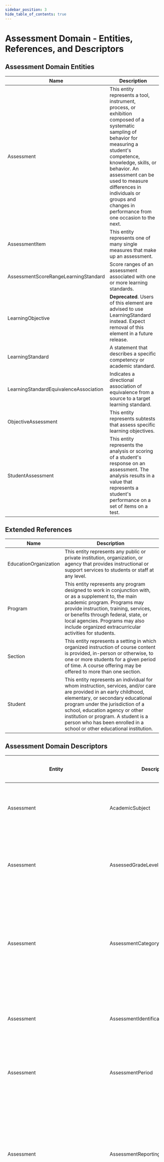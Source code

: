 ```yaml
---
sidebar_position: 3
hide_table_of_contents: true
---
```


# Assessment Domain - Entities, References, and Descriptors

## Assessment Domain Entities

| Name | Description |
| --- | --- |
| Assessment | This entity represents a tool, instrument, process, or exhibition composed of a systematic sampling of behavior for measuring a student's competence, knowledge, skills, or behavior. An assessment can be used to measure differences in individuals or groups and changes in performance from one occasion to the next. |
| AssessmentItem | This entity represents one of many single measures that make up an assessment. |
| AssessmentScoreRangeLearningStandard | Score ranges of an assessment associated with one or more learning standards. |
| LearningObjective | **Deprecated**. Users of this element are advised to use LearningStandard instead. Expect removal of this element in a future release. |
| LearningStandard | A statement that describes a specific competency or academic standard. |
| LearningStandardEquivalenceAssociation | Indicates a directional association of equivalence from a source to a target learning standard. |
| ObjectiveAssessment | This entity represents subtests that assess specific learning objectives. |
| StudentAssessment | This entity represents the analysis or scoring of a student's response on an assessment. The analysis results in a value that represents a student's performance on a set of items on a test. |

## Extended References

| Name | Description |
| --- | --- |
| EducationOrganization | This entity represents any public or private institution, organization, or agency that provides instructional or support services to students or staff at any level. |
| Program | This entity represents any program designed to work in conjunction with, or as a supplement to, the main academic program. Programs may provide instruction, training, services, or benefits through federal, state, or local agencies. Programs may also include organized extracurricular activities for students. |
| Section | This entity represents a setting in which organized instruction of course content is provided, in-person or otherwise, to one or more students for a given period of time. A course offering may be offered to more than one section. |
| Student | This entity represents an individual for whom instruction, services, and/or care are provided in an early childhood, elementary, or secondary educational program under the jurisdiction of a school, education agency or other institution or program. A student is a person who has been enrolled in a school or other educational institution. |

## Assessment Domain Descriptors

| Entity | Descriptor | Description | Usage Classification (see tip below) | EDFacts Mapping | Commonly Used | Commonly State-Defined |
| --- | --- | --- | --- | --- | --- | --- |
| Assessment | AcademicSubject | The description of the content or subject area (e.g., arts, mathematics, reading, stenography, or a foreign language) of an assessment. | Local | Yes | Yes |  |
| Assessment | AssessedGradeLevel | The grade level(s) for which an assessment is designed. The semantics of null is assumed to mean that the assessment is not associated with any grade level. | Orthodox | Yes | Yes |  |
| Assessment | AssessmentCategory | The category of an assessment based on format and content. For example: Achievement test, Advanced placement test, Alternate assessment/grade-level standards, Attitudinal test, Cognitive and perceptual skills test... | Orthodox | Yes | Yes |  |
| Assessment | AssessmentIdentificationSystem | A coding scheme that is used for identification and record-keeping purposes by schools, social services, or other agencies to refer to an assessment. | Orthodox |  |  |  |
| Assessment | AssessmentPeriod | The period of time in which an assessment is supposed to be administered (e.g., Beginning of Year, Middle of Year, End of Year). | Local |  | Yes |  |
| Assessment | AssessmentReportingMethod | The method that the administrator of the assessment uses to report the performance and achievement of all students. It may be a qualitative method such as performance level descriptors or a quantitative method such as a numerical grade or cut score. More than one type of reporting method may be used. | Local |  | Yes | Yes |
| Assessment | Language | An indication of the languages in which the assessment is designed. | Orthodox | Yes | Yes | Yes |
| Assessment | PerformanceLevel | The performance level(s) defined for the assessment. | Local | Yes | Yes |  |
| Assessment | PlatformType | The platforms with which the assessment may be delivered. | Orthodox |  |  |  |
| Assessment | PublicationStatus | The publication status of the document (i.e., Adopted, Draft, Published, Deprecated, Unknown). | Orthodox |  |  |  |
| Assessment | ResultDatatypeType | The datatype of the result. The results can be expressed as a number, percentile, range, level, etc. | Orthodox |  |  | Yes |
| AssessmentItem | AssessmentItemCategory | Category or type of the AssessmentItem. For example: Multiple choice, Analytic, Prose... | Orthodox |  | Yes |  |
| AssessmentScoreRangeLearningStandard | AssessmentReportingMethod | The method that the administrator of the assessment uses to report the performance and achievement of all students. It may be a qualitative method such as performance level descriptors or a quantitative method such as a numerical grade or cut score. More than one type of reporting method may be used. | Local |  |  |  |
| LearningStandard | AcademicSubject | Subject area for the LearningStandard. | Local | Yes | Yes |  |
| LearningStandard | GradeLevel | The grade levels for the specific learning standard. | Orthodox | Yes | Yes |  |
| LearningStandard | LearningStandardCategory | An additional classification of the type of a specific learning standard. | Orthodox |  |  |  |
| LearningStandard | LearningStandardScope | Signals the scope of usage the standard. Does not necessarily relate the standard to the governing body. | Orthodox |  |  |  |
| LearningStandard | PublicationStatus | The publication status of the document (i.e., Adopted, Draft, Published, Deprecated, Unknown). | Orthodox |  |  |  |
| LearningStandardEquivalenceAssociation | LearningStandardEquivalenceStrength | A measure that indicates the strength or quality of the equivalence relationship. | Orthodox |  |  |  |
| ObjectiveAssessment | AcademicSubject | The subject area of the objective assessment. | Local | Yes | Yes |  |
| ObjectiveAssessment | AssessmentReportingMethod | The method that the instructor of the class uses to report the performance and achievement of all students. It may be a qualitative method such as individualized teacher comments or a quantitative method such as a letter or numerical grade. In some cases, more than one type of reporting method may be used. | Local |  | Yes | Yes |
| ObjectiveAssessment | PerformanceLevel | The performance level(s) defined for the assessment. | Local | Yes | Yes |  |
| ObjectiveAssessment | ResultDatatypeType | The datatype of the result. The results can be expressed as a number, percentile, range, level, etc. | Orthodox |  |  | Yes |
| StudentAssessment | Accommodation | The specific type of special variation used in how an examination is presented, how it is administered, or how the test taker is allowed to respond. This generally refers to changes that do not substantially alter what the examination measures. The proper use of accommodations does not substantially change academic level or performance criteria. For example: Braille, Enlarged monitor view, Extra time ,Large Print, Setting, Oral Administration... | Local |  | Yes |  |
| StudentAssessment | AdministrationEnvironment | The environment in which the test was administered. | Orthodox |  |  |  |
| StudentAssessment | AdministrationLanguage | The language in which an assessment is written and/or administered. | Orthodox |  |  |  |
| StudentAssessment | AssessmentReportingMethod | The method that the administrator of the assessment uses to report the performance and achievement of all students. It may be a qualitative method such as performance level descriptors or a quantitative method such as a numerical grade or cut score. More than one type of reporting method may be used. | Local |  | Yes | Yes |
| StudentAssessment | EventCircumstance | An unusual event occurred during the administration of the assessment. This could include fire alarm, student became ill, etc. | Flexible |  |  |  |
| StudentAssessment | PerformanceLevel | A specification of which performance level value describes the student proficiency. | Local | Yes | Yes |  |
| StudentAssessment | PlatformType | The platform with which the assessment was delivered to the student during the assessment session. | Orthodox |  |  |  |
| StudentAssessment | ReasonNotTested | The primary reason student is not tested. For example: Absent, Refusal by parent, Refusal by student, Medical waiver, Illness, Disruptive behavior, LEP Exempt... | Flexible | Yes |  |  |
| StudentAssessment | ResultDatatypeType | The datatype of the result. The results can be expressed as a number, percentile, range, level, etc. | Orthodox |  |  | Yes |
| StudentAssessment | RetestIndicator | Indicator if the test was retaken. For example: Primary administration, First retest, Second retest... | Flexible |  |  |  |
| StudentAssessment | WhenAssessedGradeLevel | The grade level of a student when assessed. | Orthodox |  | Yes |  |
| StudentAssessment | AssessedGradeLevel | The grade level for which the assessment form was evaluated for the student on this administration. | Orthodox |     |     |     |

:::tip

See [Non-normative Descriptor
Classifications](/reference/data-exchange/technical-articles/non-normative-descriptor-classifications)
for more information on _Usage Classification_.

:::
